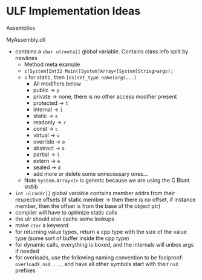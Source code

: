 # ULF Implementation Ideas

Assemblies

MyAssembly.dll
- contains a `char ulrmeta[]` global variable. Contains class info split by newlines
	- Method meta example
	- `s[System]Int32 Main([System]Array<[System]String>args);`
	- `s` for static, then `[ns]ret_type name(args...)`
		- All modifiers below
		- public -> `p`
		- private -> none, there is no other access modifier present
		- protected -> `t`
		- internal -> `i`
		- static -> `s`
		- readonly -> `r`
		- const -> `c`
		- virtual -> `v`
		- override -> `o`
		- abstract -> `a`
		- partial -> `l`
		- extern -> `e`
		- sealed -> `d`
		- add more or delete some unnecessary ones...
	- Note `System.Array<T>` is generic because we are using the C Blunt stdlib
- `int ulraddr[]` global variable contains member addrs from their respective offsets (if static member -> then there is no offset, if instance member, then the offset is from the base of the object ptr)
- compiler will have to optimize static calls
- the ulr should also cache some lookups
- make `ctor` a keyword
- for returning value types, return a cpp type with the size of the value type (some sort of buffer inside the cpp type)
- for dynamic calls, everything is boxed, and the internals will unbox args if needed
- for overloads, use the following naming convention to be foolproof: `overloadX_nsX_...`, and have all other symbols start with their `nsX` prefixes